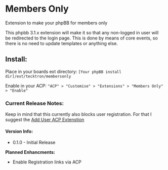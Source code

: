 Members Only
==================
Extension to make your phpBB for members only

This phpbb 3.1.x extension will make it so that any non-logged in user will be redirected to the login page. This is done by means of core events, so there is no need to update templates or anything else.

## Install:
Place in your boards ext directory: 
    `[Your phpBB install dir]/ext/tecktron/membersonly`
    
Enable in your ACP:
    `"ACP" > "Customise" > "Extensions" > "Members Only" > "Enable"`

### Current Release Notes:
Keep in mind that this currently also blocks user registration.
For that I suggest the [Add User ACP Extenstion](https://github.com/phpbbmodders/phpBB-3.1-ext-adduser)

#### Version Info:
* 0.1.0 - Initial Release 

__Planned Enhancments:__
* Enable Registration links via ACP

